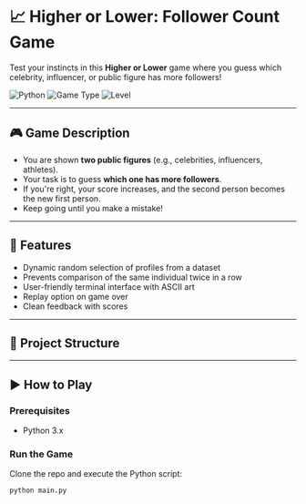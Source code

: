# 📈 Higher or Lower: Follower Count Game

Test your instincts in this **Higher or Lower** game where you guess which celebrity, influencer, or public figure has more followers!

![Python](https://img.shields.io/badge/Built%20With-Python-blue?style=flat-square)
![Game Type](https://img.shields.io/badge/Project-CLI%20Game-orange?style=flat-square)
![Level](https://img.shields.io/badge/Difficulty-Beginner-brightgreen?style=flat-square)

---

## 🎮 Game Description

- You are shown **two public figures** (e.g., celebrities, influencers, athletes).
- Your task is to guess **which one has more followers**.
- If you're right, your score increases, and the second person becomes the new first person.
- Keep going until you make a mistake!

---

## 🧠 Features

- Dynamic random selection of profiles from a dataset
- Prevents comparison of the same individual twice in a row
- User-friendly terminal interface with ASCII art
- Replay option on game over
- Clean feedback with scores

---

## 📂 Project Structure


---

## ▶️ How to Play

### Prerequisites

- Python 3.x

### Run the Game

Clone the repo and execute the Python script:

```bash
python main.py

